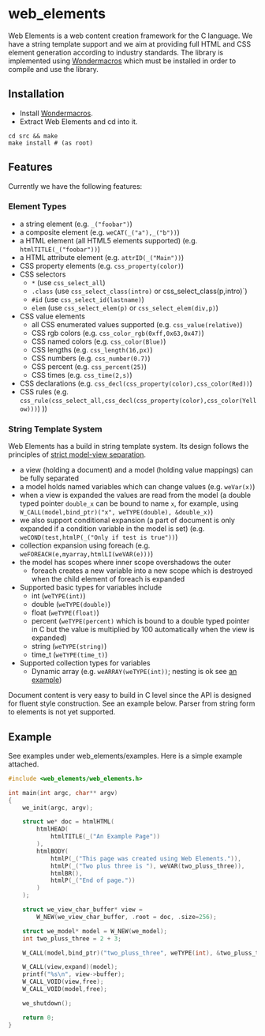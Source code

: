 # web_elements

Web Elements is a web content creation framework for the C language.
We have a string template support and we aim at providing full HTML and
CSS element generation according to industry standards.  The library is
implemented using [Wondermacros](https://github.com/plainc/wondermacros)
which must be installed in order to compile and use the library.

## Installation

* Install [Wondermacros](https://github.com/plainc/wondermacros).
* Extract Web Elements and cd into it.
```
cd src && make
make install # (as root)
```

## Features

Currently we have the following features:

### Element Types
* a string element (e.g. `_("foobar")`)
* a composite element (e.g. `weCAT(_("a"),_("b"))`)
* a HTML element (all HTML5 elements supported) (e.g. `htmlTITLE(_("foobar"))`)
* a HTML attribute element (e.g. `attrID(_("Main"))`)
* CSS property elements (e.g. `css_property(color)`)
* CSS selectors
  * `*` (use `css_select_all`)
  * `.class` (use `css_select_class(intro)` or css_select_class(p,intro)`)
  * `#id` (use `css_select_id(lastname)`)
  * `elem` (use `css_select_elem(p)` or `css_select_elem(div,p)`)
* CSS value elements
  * all CSS enumerated values supported (e.g. `css_value(relative)`)
  * CSS rgb colors (e.g. `css_color_rgb(0xff,0x63,0x47)`)
  * CSS named colors (e.g. `css_color(Blue)`)
  * CSS lengths (e.g. `css_length(16,px)`)
  * CSS numbers (e.g. `css_number(0.7)`)
  * CSS percent (e.g. `css_percent(25)`)
  * CSS times (e.g. `css_time(2,s)`)
* CSS declarations (e.g. `css_decl(css_property(color),css_color(Red))`)
* CSS rules (e.g. `css_rule(css_select_all,css_decl(css_property(color),css_color(Yellow)))`)
))

### String Template System
Web Elements has a build in string template system. Its design follows the
principles of [strict model-view separation](http://www.cs.usfca.edu/~parrt/papers/mvc.templates.pdf).

* a view (holding a document) and a model (holding value mappings) can be fully separated
* a model holds named variables which can change values (e.g. `weVar(x)`)
* when a view is expanded the values are read from the model (a double typed pointer `double_x` can be bound to name `x`, for example, using `W_CALL(model,bind_ptr)("x", weTYPE(double), &double_x)`)
* we also support conditional expansion (a part of document is only expanded if
  a condition variable in the model is set) (e.g. `weCOND(test,htmlP(_("Only if test is true"))`)
* collection expansion using foreach (e.g. `weFOREACH(e,myarray,htmlLI(weVAR(e)))`)
* the model has scopes where inner scope overshadows the outer
  * foreach creates a new variable into a new scope which is destroyed when the child element of foreach is expanded
* Supported basic types for variables include
  * int (`weTYPE(int)`)
  * double (`weTYPE(double)`)
  * float (`weTYPE(float)`)
  * percent (`weTYPE(percent)` which is bound to a double typed pointer in C but the value is multiplied by 100 automatically when the view is expanded)
  * string (`weTYPE(string)`)
  * time_t (`weTYPE(time_t)`)
* Supported collection types for variables
  * Dynamic array (e.g. `weARRAY(weTYPE(int))`; nesting is ok see [an example](https://github.com/plainC/web_elements/blob/master/examples/ex19.c))

Document content is very easy to build in C level since the API is designed for fluent style construction. See an example below.
Parser from string form to elements is not yet supported.

## Example

See examples under web_elements/examples. Here is a simple example attached.

```C
#include <web_elements/web_elements.h>

int main(int argc, char** argv)
{
    we_init(argc, argv);

    struct we* doc = htmlHTML(
        htmlHEAD(
            htmlTITLE(_("An Example Page"))
        ),
        htmlBODY(
            htmlP(_("This page was created using Web Elements.")),
            htmlP(_("Two plus three is "), weVAR(two_pluss_three)),
            htmlBR(),
            htmlP(_("End of page."))
        )
    );

    struct we_view_char_buffer* view =
        W_NEW(we_view_char_buffer, .root = doc, .size=256);

    struct we_model* model = W_NEW(we_model);
    int two_pluss_three = 2 + 3;

    W_CALL(model,bind_ptr)("two_pluss_three", weTYPE(int), &two_pluss_three);

    W_CALL(view,expand)(model);
    printf("%s\n", view->buffer);
    W_CALL_VOID(view,free);
    W_CALL_VOID(model,free);

    we_shutdown();

    return 0;
}
```
